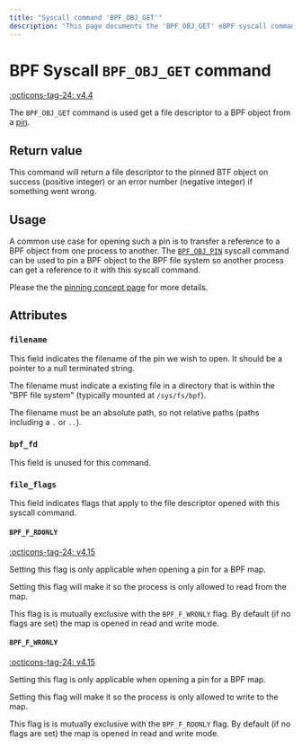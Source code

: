 ```yaml
---
title: "Syscall command 'BPF_OBJ_GET'"
description: "This page documents the 'BPF_OBJ_GET' eBPF syscall command, including its definition, usage, program types that can use it, and examples."
---
```

# BPF Syscall `BPF_OBJ_GET` command

<!-- [FEATURE_TAG](BPF_OBJ_GET) -->
[:octicons-tag-24: v4.4](https://github.com/torvalds/linux/commit/b2197755b2633e164a439682fb05a9b5ea48f706)
<!-- [/FEATURE_TAG] -->

The `BPF_OBJ_GET` command is used get a file descriptor to a BPF object from a [pin](../concepts/pinning.md).

## Return value

This command will return a file descriptor to the pinned BTF object on success (positive integer) or an error number (negative integer) if something went wrong.

## Usage

A common use case for opening such a pin is to transfer a reference to a BPF object from one process to another. The [`BPF_OBJ_PIN`](BPF_OBJ_PIN.md) syscall command can be used to pin a BPF object to the BPF file system so another process can get a reference to it with this syscall command.

Please the the [pinning concept page](../concepts/pinning.md) for more details.

## Attributes

### `filename`

This field indicates the filename of the pin we wish to open. It should be a pointer to a null terminated string. 

The filename must indicate a existing file in a directory that is within the "BPF file system" (typically mounted at `/sys/fs/bpf`).

The filename must be an absolute path, so not relative paths (paths including a `.` or `..`).

### `bpf_fd`

This field is unused for this command.

### `file_flags`

This field indicates flags that apply to the file descriptor opened with this syscall command.

#### `BPF_F_RDONLY`

[:octicons-tag-24: v4.15](https://github.com/torvalds/linux/commit/6e71b04a82248ccf13a94b85cbc674a9fefe53f5)

Setting this flag is only applicable when opening a pin for a BPF map.

Setting this flag will make it so the process is only allowed to read from the map.

This flag is is mutually exclusive with the `BPF_F_WRONLY` flag. By default (if no flags are set) the map is opened in read and write mode.

#### `BPF_F_WRONLY`

[:octicons-tag-24: v4.15](https://github.com/torvalds/linux/commit/6e71b04a82248ccf13a94b85cbc674a9fefe53f5)

Setting this flag is only applicable when opening a pin for a BPF map.

Setting this flag will make it so the process is only allowed to write to the map.

This flag is is mutually exclusive with the `BPF_F_RDONLY` flag. By default (if no flags are set) the map is opened in read and write mode.
